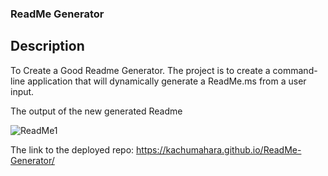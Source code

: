 ### ReadMe Generator

## Description

To Create a Good Readme Generator.
The project is to create a command-line application that will dynamically generate a ReadMe.ms from a user input.

The output of the new generated Readme

![ReadMe1](https://user-images.githubusercontent.com/42631863/77557578-250d1780-6e77-11ea-8f28-ff7666d492b6.gif)

The link to the deployed repo: https://kachumahara.github.io/ReadMe-Generator/